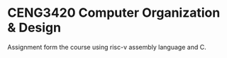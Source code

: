 # CENG3420 Computer Organization & Design
Assignment form the course using risc-v assembly language and C.
